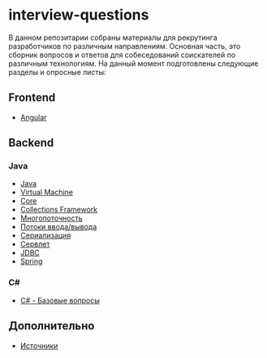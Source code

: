 # interview-questions
В данном репозитарии собраны материалы для рекрутинга разработчиков по различным направлениям.
Основная часть, это сборник вопросов и ответов для собеседований соискателей по различным технологиям.
На данный момент подготовлены следующие разделы и опросные листы:

## Frontend
* [Angular](Frontend/Angular.md)

## Backend
### Java
* [Java](/Backend/Java/Java8.md)
* [Virtual Machine](/Backend/Java/JavaVM.md)
* [Core](Backend/Java/JavaCore.md) 
* [Collections Framework](Backend/Java/JavaCollectionsFramework.md)
* [Многопоточность](/Backend/Java/Multithreading.md)
* [Потоки ввода/вывода](/Backend/Java/InputOutputStreams.md)
* [Сериализация](/Backend/Java/Serialization.md)
* [Сервлет](/Backend/Java/Servlets.md)
* [JDBC](/Backend/Java/JDBC.md)
* [Spring](Backend/Java/Spring.md)

### C#
* [C# - Базовые вопросы](/Backend/CSharp/C%23.md)

<!-- * [](Backend/) -->

## Дополнительно
* [Источники](Sources.md)
